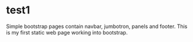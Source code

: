 # test1
Simple bootstrap pages contain navbar, jumbotron, panels and footer. This is my first static web page working into bootstrap.
